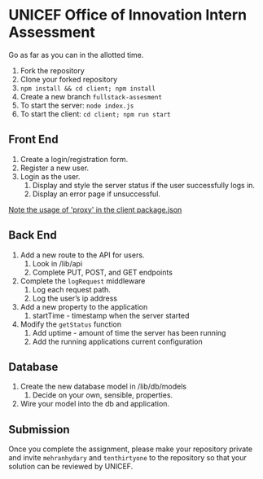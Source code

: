 # UNICEF Office of Innovation Intern Assessment

Go as far as you can in the allotted time.

1. Fork the repository
2. Clone your forked repository
3. `npm install && cd client; npm install`
4. Create a new branch `fullstack-assesment`
5. To start the server: `node index.js`
6. To start the client: `cd client; npm run start`

## Front End

1. Create a login/registration form.
2. Register a new user.
3. Login as the user.
   1. Display and style the server status if the user successfully logs in.
   2. Display an error page if unsuccessful.

[Note the usage of 'proxy' in the client package.json](https://create-react-app.dev/docs/proxying-api-requests-in-development/)

## Back End

1. Add a new route to the API for users.
   1. Look in /lib/api
   2. Complete PUT, POST, and GET endpoints
2. Complete the `logRequest` middleware
   1. Log each request path.
   2. Log the user’s ip address
3. Add a new property to the application
   1. startTime - timestamp when the server started
4. Modify the `getStatus` function
   1. Add uptime - amount of time the server has been running
   1. Add the running applications current configuration

## Database

1. Create the new database model in /lib/db/models
   1. Decide on your own, sensible, properties.
2. Wire your model into the db and application.

## Submission

Once you complete the assignment, please make your repository private and invite `mehranhydary` and `tenthirtyone` to the repository so that your solution can be reviewed by UNICEF.
